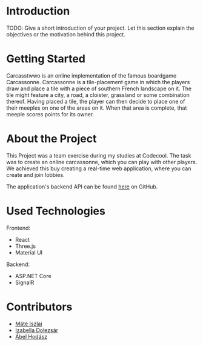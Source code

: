 # Introduction

TODO: Give a short introduction of your project. Let this section explain the objectives or the motivation behind this project.

# Getting Started

Carcasstwwo is an online implementation of the famous boardgame Carcassonne. Carcassonne is a tile-placement game in which the players draw and place a tile with a piece of southern French landscape on it. The tile might feature a city, a road, a cloister, grassland or some combination thereof. Having placed a tile, the player can then decide to place one of their meeples on one of the areas on it. When that area is complete, that meeple scores points for its owner.

# About the Project

This Project was a team exercise during my studies at Codecool.
The task was to create an online carcassonne, which you can play with other players.
We achieved this buy creating a real-time web application, where you can create and join lobbies.

The application's backend API can be found [here]() on GitHub.

# Used Technologies

Frontend:

-   React
-   Three.js
-   Material UI

Backend:

-   ASP.NET Core
-   SignalR

# Contributors

-   [Máté Iszlai](https://github.com/mateIszlai)
-   [Izabella Dolezsár](https://github.com/dolezsariza)
-   [Ábel Hodász](https://github.com/abelHodasz)
